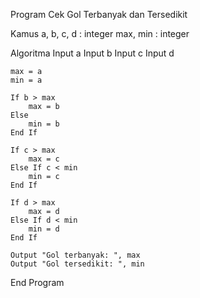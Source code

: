 Program Cek Gol Terbanyak dan Tersedikit

Kamus
    a, b, c, d : integer
    max, min : integer

Algoritma
    Input a
    Input b
    Input c
    Input d

    max = a
    min = a

    If b > max
        max = b
    Else
        min = b
    End If

    If c > max
        max = c
    Else If c < min
        min = c
    End If

    If d > max
        max = d
    Else If d < min
        min = d
    End If

    Output "Gol terbanyak: ", max
    Output "Gol tersedikit: ", min
End Program
